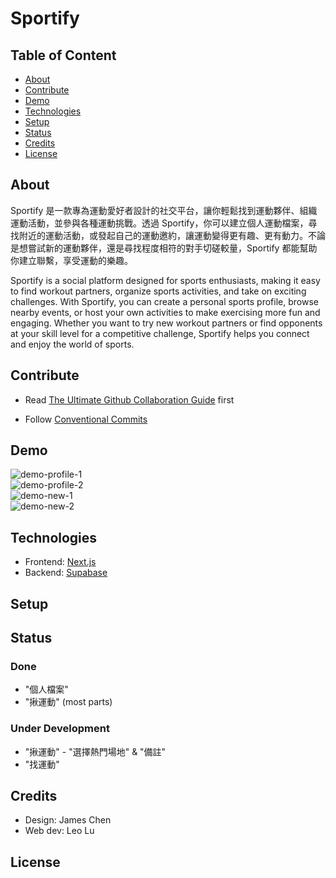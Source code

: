 # Sportify

## Table of Content

- [About](#about)
- [Contribute](#contribute)
- [Demo](#demo)
- [Technologies](#technologies)
- [Setup](#setup)
- [Status](#status)
- [Credits](#credits)
- [License](#license)

## About

Sportify 是一款專為運動愛好者設計的社交平台，讓你輕鬆找到運動夥伴、組織運動活動，並參與各種運動挑戰。透過 Sportify，你可以建立個人運動檔案，尋找附近的運動活動，或發起自己的運動邀約，讓運動變得更有趣、更有動力。不論是想嘗試新的運動夥伴，還是尋找程度相符的對手切磋較量，Sportify 都能幫助你建立聯繫，享受運動的樂趣。

Sportify is a social platform designed for sports enthusiasts, making it easy to find workout partners, organize sports activities, and take on exciting challenges. With Sportify, you can create a personal sports profile, browse nearby events, or host your own activities to make exercising more fun and engaging. Whether you want to try new workout partners or find opponents at your skill level for a competitive challenge, Sportify helps you connect and enjoy the world of sports.

## Contribute

- Read [The Ultimate Github Collaboration Guide](https://medium.com/@jonathanmines/the-ultimate-github-collaboration-guide-df816e98fb67) first

- Follow [Conventional Commits](https://www.conventionalcommits.org/en/v1.0.0/)

## Demo

![demo-profile-1](./demo//demo-profile-1.png)<br/>
![demo-profile-2](./demo//demo-profile-2.png)<br/>
![demo-new-1](./demo//demo-new-1.png)<br/>
![demo-new-2](./demo//demo-new-2.png)

## Technologies

- Frontend: [Next.js](https://nextjs.org/)
- Backend: [Supabase](https://supabase.com/)

## Setup

## Status

### Done

- "個人檔案"
- "揪運動" (most parts)

### Under Development

- "揪運動" - "選擇熱門場地" & "備註"
- "找運動"

## Credits

- Design: James Chen
- Web dev: Leo Lu

## License
